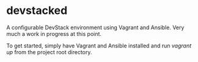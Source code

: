 devstacked
==========

A configurable DevStack environment using Vagrant and Ansible. Very much a 
work in progress at this point.

To get started, simply have Vagrant and Ansible installed and run _vagrant up_ 
from the project root directory.
